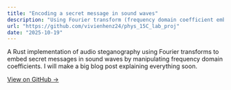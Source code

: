```yaml
---
title: "Encoding a secret message in sound waves"
description: "Using Fourier transform (frequency domain coefficient embedding) to hide a secret message in audio files"
url: "https://github.com/vivienhenz24/phys_15C_lab_proj"
date: "2025-10-19"
---
```


A Rust implementation of audio steganography using Fourier transforms to embed secret messages in sound waves by manipulating frequency domain coefficients. I will make a big blog post explaining everything soon.

[View on GitHub →](https://github.com/vivienhenz24/phys_15C_lab_proj)

